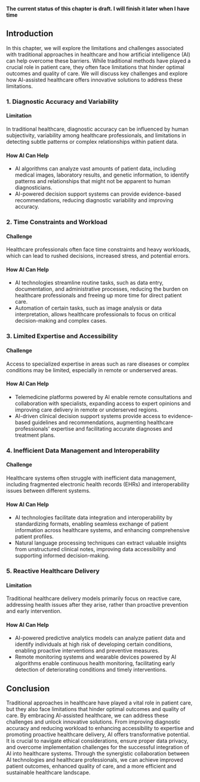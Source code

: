 **The current status of this chapter is draft. I will finish it later when I have time**

Introduction
------------

In this chapter, we will explore the limitations and challenges associated with traditional approaches in healthcare and how artificial intelligence (AI) can help overcome these barriers. While traditional methods have played a crucial role in patient care, they often face limitations that hinder optimal outcomes and quality of care. We will discuss key challenges and explore how AI-assisted healthcare offers innovative solutions to address these limitations.

### 1. Diagnostic Accuracy and Variability

#### Limitation

In traditional healthcare, diagnostic accuracy can be influenced by human subjectivity, variability among healthcare professionals, and limitations in detecting subtle patterns or complex relationships within patient data.

#### How AI Can Help

* AI algorithms can analyze vast amounts of patient data, including medical images, laboratory results, and genetic information, to identify patterns and relationships that might not be apparent to human diagnosticians.
* AI-powered decision support systems can provide evidence-based recommendations, reducing diagnostic variability and improving accuracy.

### 2. Time Constraints and Workload

#### Challenge

Healthcare professionals often face time constraints and heavy workloads, which can lead to rushed decisions, increased stress, and potential errors.

#### How AI Can Help

* AI technologies streamline routine tasks, such as data entry, documentation, and administrative processes, reducing the burden on healthcare professionals and freeing up more time for direct patient care.
* Automation of certain tasks, such as image analysis or data interpretation, allows healthcare professionals to focus on critical decision-making and complex cases.

### 3. Limited Expertise and Accessibility

#### Challenge

Access to specialized expertise in areas such as rare diseases or complex conditions may be limited, especially in remote or underserved areas.

#### How AI Can Help

* Telemedicine platforms powered by AI enable remote consultations and collaboration with specialists, expanding access to expert opinions and improving care delivery in remote or underserved regions.
* AI-driven clinical decision support systems provide access to evidence-based guidelines and recommendations, augmenting healthcare professionals' expertise and facilitating accurate diagnoses and treatment plans.

### 4. Inefficient Data Management and Interoperability

#### Challenge

Healthcare systems often struggle with inefficient data management, including fragmented electronic health records (EHRs) and interoperability issues between different systems.

#### How AI Can Help

* AI technologies facilitate data integration and interoperability by standardizing formats, enabling seamless exchange of patient information across healthcare systems, and enhancing comprehensive patient profiles.
* Natural language processing techniques can extract valuable insights from unstructured clinical notes, improving data accessibility and supporting informed decision-making.

### 5. Reactive Healthcare Delivery

#### Limitation

Traditional healthcare delivery models primarily focus on reactive care, addressing health issues after they arise, rather than proactive prevention and early intervention.

#### How AI Can Help

* AI-powered predictive analytics models can analyze patient data and identify individuals at high risk of developing certain conditions, enabling proactive interventions and preventive measures.
* Remote monitoring systems and wearable devices powered by AI algorithms enable continuous health monitoring, facilitating early detection of deteriorating conditions and timely interventions.

Conclusion
----------

Traditional approaches in healthcare have played a vital role in patient care, but they also face limitations that hinder optimal outcomes and quality of care. By embracing AI-assisted healthcare, we can address these challenges and unlock innovative solutions. From improving diagnostic accuracy and reducing workload to enhancing accessibility to expertise and promoting proactive healthcare delivery, AI offers transformative potential. It is crucial to navigate ethical considerations, ensure proper data privacy, and overcome implementation challenges for the successful integration of AI into healthcare systems. Through the synergistic collaboration between AI technologies and healthcare professionals, we can achieve improved patient outcomes, enhanced quality of care, and a more efficient and sustainable healthcare landscape.
